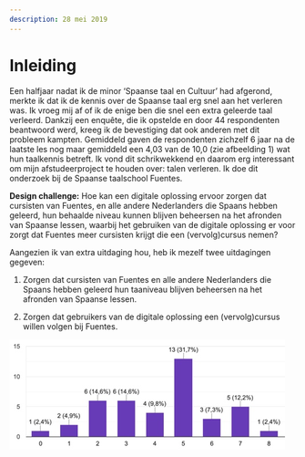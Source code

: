 ```yaml
---
description: 28 mei 2019
---
```


# Inleiding

  
Een halfjaar nadat ik de minor ‘Spaanse taal en Cultuur’ had afgerond, merkte ik dat ik de kennis over de Spaanse taal erg snel aan het verleren was. Ik vroeg mij af of ik de enige ben die snel een extra geleerde taal verleerd. Dankzij een enquête, die ik opstelde en door 44 respondenten beantwoord werd, kreeg ik de bevestiging dat ook anderen met dit probleem kampten. Gemiddeld gaven de respondenten zichzelf 6 jaar na de laatste les nog maar gemiddeld een 4,03 van de 10,0 \(zie afbeelding 1\) wat hun taalkennis betreft.  Ik vond dit schrikwekkend en daarom erg interessant om mijn afstudeerproject te houden over: talen verleren. Ik doe dit onderzoek bij de Spaanse taalschool Fuentes. 

**Design challenge:** Hoe kan een digitale oplossing ervoor zorgen dat cursisten van Fuentes, en alle andere Nederlanders die Spaans hebben geleerd, hun behaalde niveau kunnen blijven beheersen na het afronden van Spaanse lessen, waarbij het gebruiken van de digitale oplossing er voor zorgt dat Fuentes meer cursisten krijgt die een \(vervolg\)cursus nemen?  

Aangezien ik van extra uitdaging hou, heb ik mezelf twee uitdagingen gegeven:

1. Zorgen dat cursisten van Fuentes en alle andere Nederlanders die Spaans hebben geleerd hun taaniveau blijven beheersen na het afronden van Spaanse lessen.

2. Zorgen dat gebruikers van de digitale oplossing een \(vervolg\)cursus willen volgen bij Fuentes.

![Afbeelding 1. Cijfers die respondenten gaven](../.gitbook/assets/bitmap.jpg)

